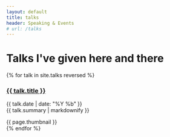 ```yaml
---
layout: default
title: talks
header: Speaking & Events
# url: /talks
---
```


# Talks I've given here and there

{% for talk in site.talks reversed %}
  <h3><a href="{{ talk.url }}">{{ talk.title }}</a></h3>
  <p>{{ talk.date | date: "%Y %b" }}<br/>
  {{ talk.summary | markdownify }}</p>
  <div class="thumbnail">{{ page.thumbnail }}</div>
{% endfor %}

